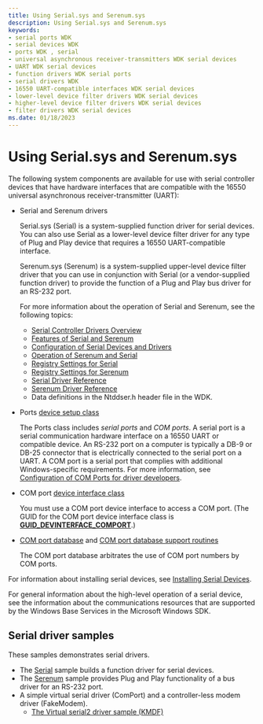 ```yaml
---
title: Using Serial.sys and Serenum.sys
description: Using Serial.sys and Serenum.sys
keywords:
- serial ports WDK
- serial devices WDK
- ports WDK , serial
- universal asynchronous receiver-transmitters WDK serial devices
- UART WDK serial devices
- function drivers WDK serial ports
- serial drivers WDK
- 16550 UART-compatible interfaces WDK serial devices
- lower-level device filter drivers WDK serial devices
- higher-level device filter drivers WDK serial devices
- filter drivers WDK serial devices
ms.date: 01/18/2023
---
```


# Using Serial.sys and Serenum.sys

The following system components are available for use with serial controller devices that have hardware interfaces that are compatible with the 16550 universal asynchronous receiver-transmitter (UART):

- Serial and Serenum drivers

    Serial.sys (Serial) is a system-supplied function driver for serial devices. You can also use Serial as a lower-level device filter driver for any type of Plug and Play device that requires a 16550 UART-compatible interface.

    Serenum.sys (Serenum) is a system-supplied upper-level device filter driver that you can use in conjunction with Serial (or a vendor-supplied function driver) to provide the function of a Plug and Play bus driver for an RS-232 port.

    For more information about the operation of Serial and Serenum, see the following topics:

    - [Serial Controller Drivers Overview](serial-drivers-overview.md)
    - [Features of Serial and Serenum](features-of-serial-and-serenum.md)
    - [Configuration of Serial Devices and Drivers](configuration-of-serial-devices-and-drivers.md)
    - [Operation of Serenum and Serial](operation-of-serenum-and-serial.md)
    - [Registry Settings for Serial](registry-settings-for-serial.md)
    - [Registry Settings for Serenum](registry-settings-for-serenum.md)
    - [Serial Driver Reference](/windows-hardware/drivers/ddi/_serports)
    - [Serenum Driver Reference](/windows-hardware/drivers/ddi/ntddser)
    - Data definitions in the Ntddser.h header file in the WDK.

- Ports [device setup class](../install/overview-of-device-setup-classes.md)

    The Ports class includes *serial ports* and *COM ports*. A serial port is a serial communication hardware interface on a 16550 UART or compatible device. An RS-232 port on a computer is typically a DB-9 or DB-25 connector that is electrically connected to the serial port on a UART. A COM port is a serial port that complies with additional Windows-specific requirements. For more information, see [Configuration of COM Ports for driver developers](configuration-of-com-ports.md).

- COM port [device interface class](../install/overview-of-device-interface-classes.md)

    You must use a COM port device interface to access a COM port. (The GUID for the COM port device interface class is [**GUID\_DEVINTERFACE\_COMPORT**](../install/guid-devinterface-comport.md).)

- [COM port database](com-port-database.md) and [COM port database support routines](/windows/win32/api/msports/)

    The COM port database arbitrates the use of COM port numbers by COM ports.

For information about installing serial devices, see [Installing Serial Devices](installing-serial-devices.md).

For general information about the high-level operation of a serial device, see the information about the communications resources that are supported by the Windows Base Services in the Microsoft Windows SDK.

## Serial driver samples

These samples demonstrates serial drivers.

- The [Serial](https://github.com/Microsoft/Windows-driver-samples/tree/main/serial/serial) sample builds a function driver for serial devices.
- The [Serenum](https://github.com/Microsoft/Windows-driver-samples/tree/main/serial/serenum) sample provides Plug and Play functionality of a bus driver for an RS-232 port.
- A simple virtual serial driver (ComPort) and a controller-less modem driver (FakeModem).
    - [The Virtual serial2 driver sample (KMDF)](https://github.com/Microsoft/Windows-driver-samples/tree/main/serial/VirtualSerial2)
